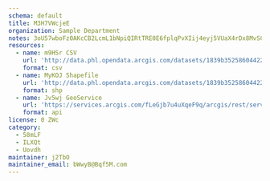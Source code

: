 ```yaml
---
schema: default
title: M3H7VWcjeE 
organization: Sample Department 
notes: 3oU57wboFz0AKcCB2LcmL1bNpiQIRtTRE0E6fplqPvXIij4eyj5VUaX4rDx8MvSC9khFOZWmN2l7wsfr8dOGTnPsgqahxDHKSABG 
resources:
  - name: m9HSr CSV
    url: 'http://data.phl.opendata.arcgis.com/datasets/1839b35258604422b0b520cbb668df0d_0.csv'
    format: csv
  - name: MyKOJ Shapefile
    url: 'http://data.phl.opendata.arcgis.com/datasets/1839b35258604422b0b520cbb668df0d_0.zip'
    format: shp
  - name: Jv5wj GeoService
    url: 'https://services.arcgis.com/fLeGjb7u4uXqeF9q/arcgis/rest/services/Air_Monitoring_Stations/FeatureServer/0/query'
    format: api
license: 0 ZWc 
category:
  - 58mLF 
  - ILXQt 
  - Uovdh 
maintainer: j2TbO  
maintainer_email: bWwyB@Bqf5M.com
---
```

